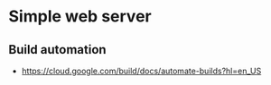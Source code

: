 # Simple web server

## Build automation
- https://cloud.google.com/build/docs/automate-builds?hl=en_US
